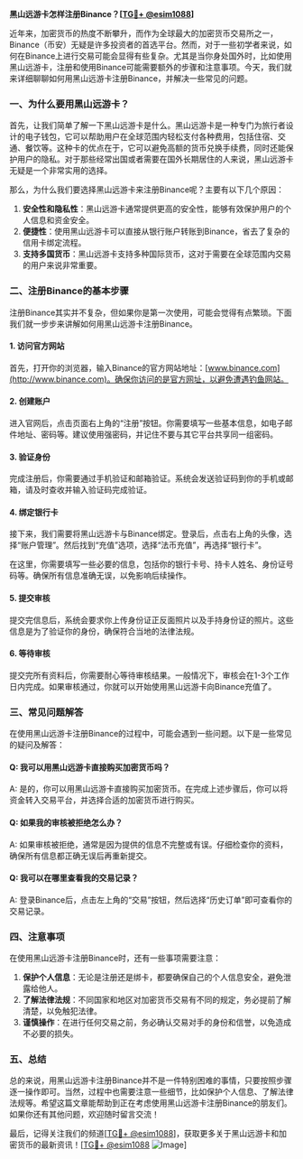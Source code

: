 **黑山远游卡怎样注册Binance？[[TG💪+ @esim1088](https://t.me/s/esim1088)]**

近年来，加密货币的热度不断攀升，而作为全球最大的加密货币交易所之一，Binance（币安）无疑是许多投资者的首选平台。然而，对于一些初学者来说，如何在Binance上进行交易可能会显得有些复杂。尤其是当你身处国外时，比如使用黑山远游卡，注册和使用Binance可能需要额外的步骤和注意事项。今天，我们就来详细聊聊如何用黑山远游卡注册Binance，并解决一些常见的问题。

### 一、为什么要用黑山远游卡？

首先，让我们简单了解一下黑山远游卡是什么。黑山远游卡是一种专门为旅行者设计的电子钱包，它可以帮助用户在全球范围内轻松支付各种费用，包括住宿、交通、餐饮等。这种卡的优点在于，它可以避免高额的货币兑换手续费，同时还能保护用户的隐私。对于那些经常出国或者需要在国外长期居住的人来说，黑山远游卡无疑是一个非常实用的选择。

那么，为什么我们要选择黑山远游卡来注册Binance呢？主要有以下几个原因：

1. **安全性和隐私性**：黑山远游卡通常提供更高的安全性，能够有效保护用户的个人信息和资金安全。
2. **便捷性**：使用黑山远游卡可以直接从银行账户转账到Binance，省去了复杂的信用卡绑定流程。
3. **支持多国货币**：黑山远游卡支持多种国际货币，这对于需要在全球范围内交易的用户来说非常重要。

### 二、注册Binance的基本步骤

注册Binance其实并不复杂，但如果你是第一次使用，可能会觉得有点繁琐。下面我们就一步步来讲解如何用黑山远游卡注册Binance。

#### 1. 访问官方网站

首先，打开你的浏览器，输入Binance的官方网站地址：[www.binance.com](http://www.binance.com)。确保你访问的是官方网址，以避免遭遇钓鱼网站。

#### 2. 创建账户

进入官网后，点击页面右上角的“注册”按钮。你需要填写一些基本信息，如电子邮件地址、密码等。建议使用强密码，并记住不要与其它平台共享同一组密码。

#### 3. 验证身份

完成注册后，你需要通过手机验证和邮箱验证。系统会发送验证码到你的手机或邮箱，请及时查收并输入验证码完成验证。

#### 4. 绑定银行卡

接下来，我们需要将黑山远游卡与Binance绑定。登录后，点击右上角的头像，选择“账户管理”。然后找到“充值”选项，选择“法币充值”，再选择“银行卡”。

在这里，你需要填写一些必要的信息，包括你的银行卡号、持卡人姓名、身份证号码等。确保所有信息准确无误，以免影响后续操作。

#### 5. 提交审核

提交完信息后，系统会要求你上传身份证正反面照片以及手持身份证的照片。这些信息是为了验证你的身份，确保符合当地的法律法规。

#### 6. 等待审核

提交完所有资料后，你需要耐心等待审核结果。一般情况下，审核会在1-3个工作日内完成。如果审核通过，你就可以开始使用黑山远游卡向Binance充值了。

### 三、常见问题解答

在使用黑山远游卡注册Binance的过程中，可能会遇到一些问题。以下是一些常见的疑问及解答：

#### Q: 我可以用黑山远游卡直接购买加密货币吗？
A: 是的，你可以用黑山远游卡直接购买加密货币。在完成上述步骤后，你可以将资金转入交易平台，并选择合适的加密货币进行购买。

#### Q: 如果我的审核被拒绝怎么办？
A: 如果审核被拒绝，通常是因为提供的信息不完整或有误。仔细检查你的资料，确保所有信息都正确无误后再重新提交。

#### Q: 我可以在哪里查看我的交易记录？
A: 登录Binance后，点击左上角的“交易”按钮，然后选择“历史订单”即可查看你的交易记录。

### 四、注意事项

在使用黑山远游卡注册Binance时，还有一些事项需要注意：

1. **保护个人信息**：无论是注册还是绑卡，都要确保自己的个人信息安全，避免泄露给他人。
2. **了解法律法规**：不同国家和地区对加密货币交易有不同的规定，务必提前了解清楚，以免触犯法律。
3. **谨慎操作**：在进行任何交易之前，务必确认交易对手的身份和信誉，以免造成不必要的损失。

### 五、总结

总的来说，用黑山远游卡注册Binance并不是一件特别困难的事情，只要按照步骤逐一操作即可。当然，过程中也需要注意一些细节，比如保护个人信息、了解法律法规等。希望这篇文章能帮助到正在考虑使用黑山远游卡注册Binance的朋友们。如果你还有其他问题，欢迎随时留言交流！

最后，记得关注我们的频道[[TG💪+ @esim1088](https://t.me/s/esim1088)]，获取更多关于黑山远游卡和加密货币的最新资讯！[[TG💪+ @esim1088](https://t.me/s/esim1088) ![Image](https://i.postimg.cc/4NQfJmqS/Snipaste-2025-05-13-00-14-12.png)]